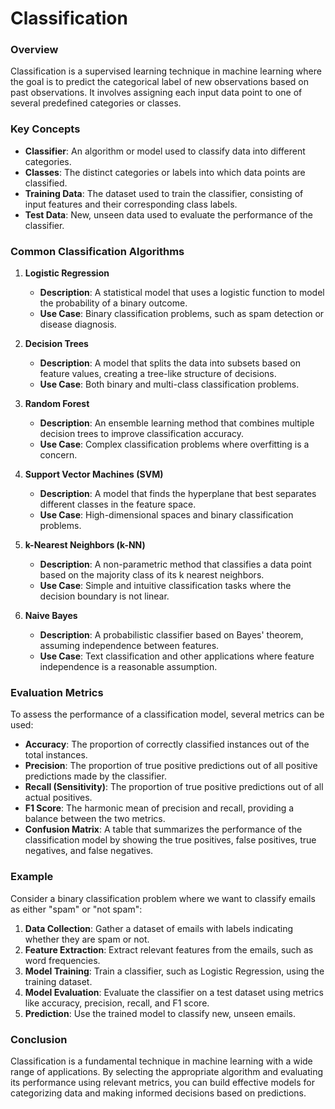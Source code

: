 # Classification

### Overview

Classification is a supervised learning technique in machine learning where the goal is to predict the categorical label of new observations based on past observations. It involves assigning each input data point to one of several predefined categories or classes.

### Key Concepts

- **Classifier**: An algorithm or model used to classify data into different categories.
- **Classes**: The distinct categories or labels into which data points are classified.
- **Training Data**: The dataset used to train the classifier, consisting of input features and their corresponding class labels.
- **Test Data**: New, unseen data used to evaluate the performance of the classifier.

### Common Classification Algorithms

1. **Logistic Regression**
   - **Description**: A statistical model that uses a logistic function to model the probability of a binary outcome.
   - **Use Case**: Binary classification problems, such as spam detection or disease diagnosis.

2. **Decision Trees**
   - **Description**: A model that splits the data into subsets based on feature values, creating a tree-like structure of decisions.
   - **Use Case**: Both binary and multi-class classification problems.

3. **Random Forest**
   - **Description**: An ensemble learning method that combines multiple decision trees to improve classification accuracy.
   - **Use Case**: Complex classification problems where overfitting is a concern.

4. **Support Vector Machines (SVM)**
   - **Description**: A model that finds the hyperplane that best separates different classes in the feature space.
   - **Use Case**: High-dimensional spaces and binary classification problems.

5. **k-Nearest Neighbors (k-NN)**
   - **Description**: A non-parametric method that classifies a data point based on the majority class of its k nearest neighbors.
   - **Use Case**: Simple and intuitive classification tasks where the decision boundary is not linear.

6. **Naive Bayes**
   - **Description**: A probabilistic classifier based on Bayes' theorem, assuming independence between features.
   - **Use Case**: Text classification and other applications where feature independence is a reasonable assumption.

### Evaluation Metrics

To assess the performance of a classification model, several metrics can be used:

- **Accuracy**: The proportion of correctly classified instances out of the total instances.
- **Precision**: The proportion of true positive predictions out of all positive predictions made by the classifier.
- **Recall (Sensitivity)**: The proportion of true positive predictions out of all actual positives.
- **F1 Score**: The harmonic mean of precision and recall, providing a balance between the two metrics.
- **Confusion Matrix**: A table that summarizes the performance of the classification model by showing the true positives, false positives, true negatives, and false negatives.

### Example

Consider a binary classification problem where we want to classify emails as either "spam" or "not spam":

1. **Data Collection**: Gather a dataset of emails with labels indicating whether they are spam or not.
2. **Feature Extraction**: Extract relevant features from the emails, such as word frequencies.
3. **Model Training**: Train a classifier, such as Logistic Regression, using the training dataset.
4. **Model Evaluation**: Evaluate the classifier on a test dataset using metrics like accuracy, precision, recall, and F1 score.
5. **Prediction**: Use the trained model to classify new, unseen emails.

### Conclusion

Classification is a fundamental technique in machine learning with a wide range of applications. By selecting the appropriate algorithm and evaluating its performance using relevant metrics, you can build effective models for categorizing data and making informed decisions based on predictions.
